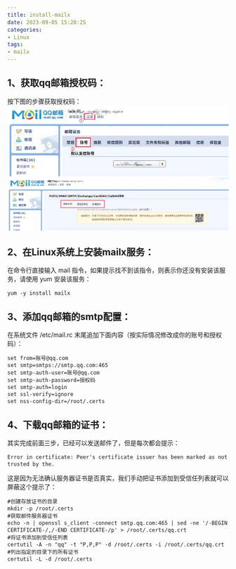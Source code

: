 ```yaml
---
title: install-mailx
date: 2023-09-05 15:28:25
categories:
- Linux
tags:
- mailx
---
```


## 1、获取qq邮箱授权码：

按下图的步骤获取授权码：  
![qqyx1.jpg](/img/qqyx/qqyx1.jpg) 
![qqyx2.jpg](/img/qqyx/qqyx2.jpg)

## 2、在Linux系统上安装mailx服务：  
在命令行直接输入 mail 指令，如果提示找不到该指令，则表示你还没有安装该服务，请使用 yum 安装该服务：

```shell
yum -y install mailx
```

## 3、添加qq邮箱的smtp配置：  
在系统文件 /etc/mail.rc 末尾追加下面内容（按实际情况修改成你的账号和授权码）：

```shell
set from=账号@qq.com
set smtp=smtps://smtp.qq.com:465
set smtp-auth-user=账号@qq.com
set smtp-auth-password=授权码
set smtp-auth=login
set ssl-verify=ignore
set nss-config-dir=/root/.certs
```

## 4、下载qq邮箱的证书：  
其实完成前面三步，已经可以发送邮件了，但是每次都会提示：

```shell
Error in certificate: Peer's certificate issuer has been marked as not trusted by the.
```
这是因为无法确认服务器证书是否真实，我们手动把证书添加到受信任列表就可以屏蔽这个提示了：
```shell
#创建存放证书的目录
mkdir -p /root/.certs
#获取邮件服务器证书
echo -n | openssl s_client -connect smtp.qq.com:465 | sed -ne '/-BEGIN CERTIFICATE-/,/-END CERTIFICATE-/p' > /root/.certs/qq.crt
#将证书添加到受信任列表
certutil -A -n "qq" -t "P,P,P" -d /root/.certs -i /root/.certs/qq.crt
#列出指定的目录下的所有证书
certutil -L -d /root/.certs
```
